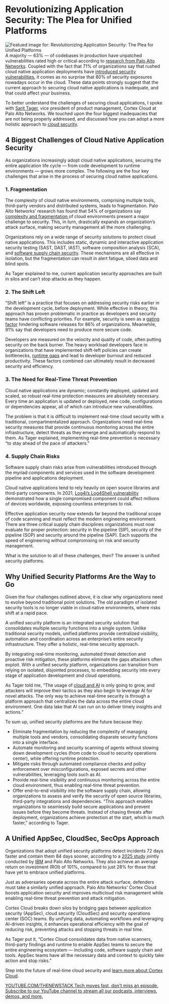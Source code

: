 # Revolutionizing Application Security: The Plea for Unified Platforms
![Featued image for: Revolutionizing Application Security: The Plea for Unified Platforms](https://cdn.thenewstack.io/media/2025/04/5a7546e1-appsec-unified-platforms-1024x576.jpg)
A majority — 63% — of codebases in production have unpatched vulnerabilities rated high or critical according to [research from Palo Alto Networks](https://www.paloaltonetworks.com/prisma/unit42-cloud-threat-research). Coupled with the fact that 71% of organizations say that rushed cloud native application deployments have [introduced security vulnerabilities](https://www.paloaltonetworks.com/apps/pan/public/downloadResource?pagePath=/content/pan/en_US/resources/research/state-of-cloud-native-security-2024), it comes as no surprise that 80% of security exposures nowadays occur in the cloud. These data points strongly suggest that the current approach to securing cloud native applications is inadequate, and that could affect your business.

To better understand the challenges of securing cloud applications, I spoke with [Sarit Tager](https://www.linkedin.com/in/sarit), vice president of product management, Cortex Cloud at Palo Alto Networks. We touched upon the four biggest inadequacies that are not being properly addressed, and discussed how you can adopt a more holistic approach to [cloud security](https://thenewstack.io/security/).

## 4 Biggest Challenges of Cloud Native Application Security
As organizations increasingly adopt cloud native applications, securing the entire application life cycle — from code development to runtime environments — grows more complex. The following are the four key challenges that arise in the process of securing cloud native applications.

### 1. Fragmentation
The complexity of cloud native environments, comprising multiple tools, third-party vendors and distributed systems, leads to fragmentation. Palo Alto Networks’ research has found that 54% of organizations say [complexity and fragmentation ](https://www.paloaltonetworks.com/apps/pan/public/downloadResource?pagePath=/content/pan/en_US/resources/research/state-of-cloud-native-security-2024)of cloud environments present a major challenge to security. This, in turn, drastically expands an organization’s attack surface, making security management all the more challenging.

Organizations rely on a wide range of security solutions to protect cloud native applications. This includes static, dynamic and interactive application security testing (SAST, DAST, IAST), software composition analysis (SCA), and [software supply chain security](https://thenewstack.io/ebooks/security/a-blueprint-for-supply-chain-security/). These mechanisms are all effective in isolation, but the fragmentation can result in alert fatigue, siloed data and blind spots.

As Tager explained to me, current application security approaches are built in silos and can’t stop attacks as they happen.

### 2. The Shift Left
“Shift left” is a practice that focuses on addressing security risks earlier in the development cycle, before deployment. While effective in theory, this approach has proven problematic in practice as developers and security teams have conflicting priorities. For example, security is seen as a [gating factor](https://www.paloaltonetworks.com/resources/research/state-of-cloud-native-security-2024) hindering software releases for 86% of organizations. Meanwhile, 91% say that developers need to produce more secure code.

Developers are measured on the velocity and quality of code, often putting security on the back burner. The heavy workload developers face in organizations that have implemented shift-left policies can create bottlenecks, [runtime gaps](https://thenewstack.io/why-cloud-security-fails-the-posture-vs-runtime-gap/) and lead to developer burnout and reduced productivity. These factors combined can ultimately result in decreased security and efficiency.

### 3. The Need for Real-Time Threat Prevention
Cloud native applications are dynamic; constantly deployed, updated and scaled, so robust real-time protection measures are absolutely necessary. Every time an application is updated or deployed, new code, configurations or dependencies appear, all of which can introduce new vulnerabilities.

The problem is that it is difficult to implement real-time cloud security with a traditional, compartmentalized approach. Organizations need real-time security measures that provide continuous monitoring across the entire infrastructure, detect threats as they emerge and automatically respond to them. As Tager explained, implementing real-time prevention is necessary “to stay ahead of the pace of attackers.”

### 4. Supply Chain Risks
Software supply chain risks arise from vulnerabilities introduced through the myriad components and services used in the software development pipeline and applications deployment.

Cloud native applications tend to rely heavily on open source libraries and third-party components. In 2021, [Log4j’s Log4Shell vulnerability](https://thenewstack.io/log4j-why-organizations-are-failing-to-remediate-this-risk/) demonstrated how a single compromised component could affect millions of devices worldwide, exposing countless enterprises to risk.

Effective application security now extends far beyond the traditional scope of code scanning and must reflect the modern engineering environment. There are three critical supply chain disciplines organizations must now evaluate for proper protection: security in the pipeline (SIP), security of the pipeline (SOP) and security around the pipeline (SAP). Each supports the speed of engineering without compromising on risk and security management.

What is the solution to all of these challenges, then? The answer is unified security platforms.

## Why Unified Security Platforms Are the Way to Go
Given the four challenges outlined above, it is clear why organizations need to evolve beyond traditional point solutions. The old paradigm of isolated security tools is no longer viable in cloud native environments, where risks shift at a rapid pace.

A unified security platform is an integrated security solution that consolidates multiple security functions into a single system. Unlike traditional security models, unified platforms provide centralized visibility, automation and coordination across an enterprise’s entire security infrastructure. They offer a holistic, real-time security approach.

By integrating real-time monitoring, automated threat detection and proactive risk mitigation, these platforms eliminate the gaps attackers often exploit. With a unified security platform, organizations can transition from relying on isolated, disjointed processes, to embedding security into every stage of application development and cloud operations.

As Tager told me, “The usage of [cloud and AI](https://thenewstack.io/ai-agents-a-comprehensive-introduction-for-developers/) is only going to grow, and attackers will improve their tactics as they also begin to leverage AI for novel attacks. The only way to achieve real-time security is through a platform approach that centralizes the data across the entire cloud environment. One data lake that AI can run on to deliver timely insights and actions.”

To sum up, unified security platforms are the future because they:

- Eliminate fragmentation by reducing the complexity of managing multiple tools and vendors, consolidating disparate security functions into a single interface.
- Automate monitoring and security scanning of agents without slowing down development cycles (from code to cloud to security operations center), while offering runtime protection.
- Mitigate risks through automated compliance checks and policy enforcement over misconfigurations, exposed secrets and other vulnerabilities, leveraging tools such as AI.
- Provide real-time visibility and continuous monitoring across the entire cloud environment, thus enabling real-time threat prevention.
- Offer end-to-end visibility into the software supply chain, allowing organizations to assess and verify the security of open source libraries, third-party integrations and dependencies.
“This approach enables organizations to seamlessly build secure applications and prevent issues before they become threats. Instead of chasing threats after deployment, organizations achieve protection at the start, which is much faster,” according to Tager.

## A Unified AppSec, CloudSec, SecOps Approach
Organizations that adopt unified security platforms detect incidents 72 days faster and contain them 84 days sooner, according to a [2025 study](https://newsroom.ibm.com/2025-01-28-ibm-and-palo-alto-networks-find-platformization-is-key-to-reduce-cybersecurity-complexity) jointly conducted by [IBM](https://www.ibm.com?utm_content=inline+mention) and Palo Alto Networks. They also achieve an average return on investment (ROI) of 101%, compared to just 28% for those that have yet to embrace unified platforms.

Just as adversaries operate across the entire attack surface, defenders must take a similarly unified approach. Palo Alto Networks’ Cortex Cloud boosts application security and improves multicloud risk management while enabling real-time threat prevention and attack mitigation.

Cortex Cloud breaks down silos by bridging gaps between application security (AppSec), cloud security (CloudSec) and security operations center (SOC) teams. By unifying data, automating workflows and leveraging AI-driven insights, it enhances operational efficiency with the goal of reducing risk, preventing attacks and stopping threats in real time.

As Tager put it, “Cortex Cloud consolidates data from native scanners, third-party findings and runtime to enable AppSec teams to secure the entire engineering ecosystem — including code, software supply chain and tools. AppSec teams have all the necessary data and context to quickly take action and stop risks.”

Step into the future of real-time cloud security and [learn more about Cortex Cloud](https://www.paloaltonetworks.com/blog/2025/02/announcing-innovations-cortex-cloud/).

[
YOUTUBE.COM/THENEWSTACK
Tech moves fast, don't miss an episode. Subscribe to our YouTube
channel to stream all our podcasts, interviews, demos, and more.
](https://youtube.com/thenewstack?sub_confirmation=1)